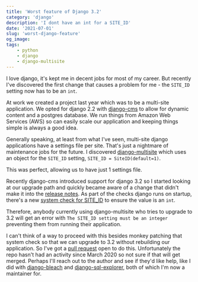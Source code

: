 ```yaml
---
title: 'Worst feature of Django 3.2'
category: 'django'
description: 'I dont have an int for a SITE_ID'
date: '2021-07-01'
slug: 'worst-django-feature'
og_image: 
tags:
    - python
    - django
    - django-multisite
---
```


I love django, it's kept me in decent jobs for most of my career. But recently I've discovered the first change that causes a problem for me - the `SITE_ID` setting now has to be an `int`.

At work we created a project last year which was to be a multi-site application. We opted for django 2.2 with [django-cms](https://www.django-cms.org) to allow for dynamic content and a postgres database. We run things from Amazon Web Services (AWS) so can easily scale our application and keeping things simple is always a good idea.

Generally speaking, at least from what I've seen, multi-site django applications have a settings file per site. That's just a nightmare of maintenance jobs for the future. I discovered [django-multisite](https://github.com/ecometrica/django-multisite) which uses an object for the `SITE_ID` setting, `SITE_ID = SiteID(default=1)`.

This was perfect, allowing us to have just 1 settings file.

Recently django-cms introduced support for django 3.2 so I started looking at our upgrade path and quickly became aware of a change that didn't make it into the [release notes](https://docs.djangoproject.com/en/3.2/releases/3.2/). As part of the checks django runs on startup, there's a new [system check for SITE_ID](https://code.djangoproject.com/ticket/31802) to ensure the value is an `int`.

Therefore, anybody currently using django-multisite who tries to upgrade to 3.2 will get an error with `The SITE_ID setting must be an integer` preventing them from running their application.

I can't think of a way to proceed with this besides monkey patching that system check so that we can upgrade to 3.2 without rebuilding our application. So I've got a [pull request](https://github.com/shestera/django-multisite/pull/7) open to do this. Unfortunately the repo hasn't had an activity since March 2020 so not sure if that will get merged. Perhaps I'll reach out to the author and see if they'd like help, like I did with [django-bleach](https://www.github.com/marksweb/django-bleach) and [django-sql-explorer](https://github.com/marksweb/django-sql-explorer), both of which I'm now a maintainer for.
